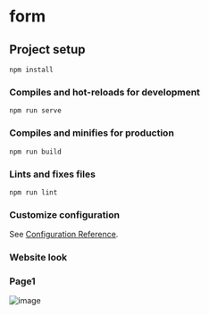# form

## Project setup
```
npm install
```

### Compiles and hot-reloads for development
```
npm run serve
```

### Compiles and minifies for production
```
npm run build
```

### Lints and fixes files
```
npm run lint
```

### Customize configuration
See [Configuration Reference](https://cli.vuejs.org/config/).
###  Website look
### Page1
![image](https://github.com/Rishahum/Form/assets/98969301/0e50efa2-3450-49d0-a449-a022fda01f1b)


